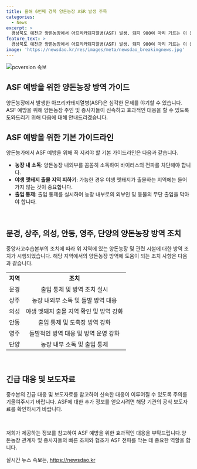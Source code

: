 ```yaml
---
title: 올해 6번째 경북 양돈농장 ASR 발생 주목
categories:
  - News
excerpt: >
  경상북도 예천군 양돈농장에서 아프리카돼지열병(ASF) 발생. 돼지 900여 마리 기르는 이 농장이 올해 6번째 ASF 확진. 중수본은 출입 통제, 역학조사, 매몰처분 등을 진행 중. 사진출처: [링크]. 이동 중지 명령으로 인접 6개 시·군에 경고. 양돈농가는 기본적인 방역 수칙을 철저히 지켜야 함. (문의: 02-781-1234, 4444, 이메일: kbs1234@kbs.co.kr, 카카오톡: KBS제보, 네이버, 유튜브 KBS뉴스 구독)
feature_text: >
  경상북도 예천군 양돈농장에서 아프리카돼지열병(ASF) 발생. 돼지 900여 마리 기르는 이 농장이 올해 6번째 ASF 확진. 중수본은 출입 통제, 역학조사, 매몰처분 등을 진행 중. 사진출처: [링크]. 이동 중지 명령으로 인접 6개 시·군에 경고. 양돈농가는 기본적인 방역 수칙을 철저히 지켜야 함. (문의: 02-781-1234, 4444, 이메일: kbs1234@kbs.co.kr, 카카오톡: KBS제보, 네이버, 유튜브 KBS뉴스 구독)
image: 'https://newsdao.kr/res/images/meta/newsdao_breakingnews.jpg'
---
```


<p><img src="https://newsdao.kr/res/images/meta/newsdao_breakingnews.jpg" alt="pcversion 속보" /></p>

<h2 data-ke-size="size26">ASF 예방을 위한 양돈농장 방역 가이드</h2>

<p>양돈농장에서 발생한 아프리카돼지열병(ASF)은 심각한 문제를 야기할 수 있습니다. ASF 예방을 위해 양돈농장 주인 및 종사자들이 신속하고 효과적인 대응을 할 수 있도록 도와드리기 위해 다음에 대해 안내드리겠습니다.</p>

<h2 data-ke-size="size24">ASF 예방을 위한 기본 가이드라인</h2>

<p>양돈농가에서 ASF 예방을 위해 꼭 지켜야 할 기본 가이드라인은 다음과 같습니다.</p>

<ul>
  <li><b>농장 내 소독</b>: 양돈농장 내외부를 꼼꼼히 소독하여 바이러스의 전파를 차단해야 합니다.</li>
  <li><b>야생 멧돼지 출몰 지역 피하기</b>: 가능한 경우 야생 멧돼지가 출몰하는 지역에는 들어가지 않는 것이 중요합니다.</li>
  <li><b>출입 통제</b>: 출입 통제를 실시하여 농장 내부로의 외부인 및 동물의 무단 출입을 막아야 합니다.</li>
</ul>

<p data-ke-size="size16">&nbsp;</p>

<h2 data-ke-size="size24">문경, 상주, 의성, 안동, 영주, 단양의 양돈농장 방역 조치</h2>

<p>중앙사고수습본부의 조치에 따라 위 지역에 있는 양돈농장 및 관련 시설에 대한 방역 조치가 시행되었습니다. 해당 지역에서의 양돈농장 방역에 도움이 되는 조치 사항은 다음과 같습니다.</p>

<table>
  <tr>
    <td style="text-align: center; height: 17px;"><b>지역</b></td>
    <td style="text-align: center; height: 17px;"><b>조치</b></td>
  </tr>
  <tr>
    <td style="text-align: center; height: 17px;">문경</td>
    <td style="text-align: center; height: 17px;">출입 통제 및 방역 조치 실시</td>
  </tr>
  <tr>
    <td style="text-align: center; height: 17px;">상주</td>
    <td style="text-align: center; height: 17px;">농장 내외부 소독 및 돌발 방역 대응</td>
  </tr>
  <tr>
    <td style="text-align: center; height: 17px;">의성</td>
    <td style="text-align: center; height: 17px;">야생 멧돼지 출몰 지역 확인 및 방역 강화</td>
  </tr>
  <tr>
    <td style="text-align: center; height: 17px;">안동</td>
    <td style="text-align: center; height: 17px;">출입 통제 및 도축장 방역 강화</td>
  </tr>
  <tr>
    <td style="text-align: center; height: 17px;">영주</td>
    <td style="text-align: center; height: 17px;">돌발적인 방역 대응 및 방역 운영 강화</td>
  </tr>
  <tr>
    <td style="text-align: center; height: 17px;">단양</td>
    <td style="text-align: center; height: 17px;">농장 내부 소독 및 출입 통제</td>
  </tr>
</table>

<p data-ke-size="size16">&nbsp;</p>

<h2 data-ke-size="size24">긴급 대응 및 보도자료</h2>

<p>중수본의 긴급 대응 및 보도자료를 참고하여 신속한 대응이 이루어질 수 있도록 주의를 기울여주시기 바랍니다. ASF에 대한 추가 정보를 얻으시려면 해당 기관의 공식 보도자료를 확인하시기 바랍니다.</p>

<p data-ke-size="size16">&nbsp;</p>

<p>저희가 제공하는 정보를 참고하여 ASF 예방을 위한 효과적인 대응을 부탁드립니다.양돈농장 관계자 및 종사자들의 빠른 조치와 협조가 ASF 전파를 막는 데 중요한 역할을 합니다.</p>
실시간 뉴스 속보는, <a href="https://newsdao.kr" rel="dofollow">https://newsdao.kr</a>


